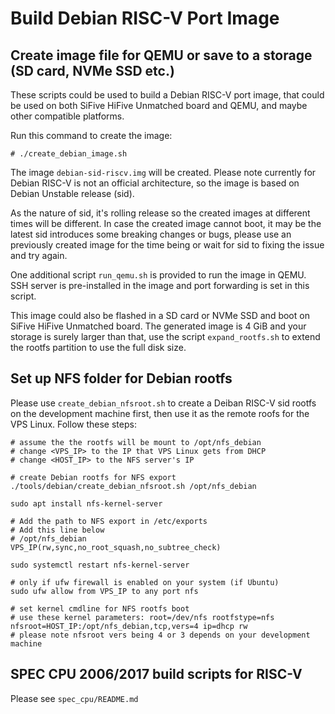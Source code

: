 # Build Debian RISC-V Port Image

## Create image file for QEMU or save to a storage (SD card, NVMe SSD etc.)

These scripts could be used to build a Debian RISC-V port image, that could be used on both SiFive HiFive Unmatched board and QEMU, and maybe other compatible platforms.

Run this command to create the image:

```
# ./create_debian_image.sh
```

The image `debian-sid-riscv.img` will be created. Please note currently for Debian RISC-V is not an official architecture, so the image is based on Debian Unstable release (sid).

As the nature of sid, it's rolling release so the created images at different times will be different. In case the created image cannot boot, it may be the latest sid introduces some breaking changes or bugs, please use an previously created image for the time being or wait for sid to fixing the issue and try again.

One additional script `run_qemu.sh` is provided to run the image in QEMU. SSH server is pre-installed in the image and port forwarding is set in this script.

This image could also be flashed in a SD card or NVMe SSD and boot on SiFive HiFive Unmatched board. The generated image is 4 GiB and your storage is surely larger than that, use the script `expand_rootfs.sh` to extend the rootfs partition to use the full disk size.

## Set up NFS folder for Debian rootfs

Please use `create_debian_nfsroot.sh` to create a Deiban RISC-V sid rootfs on the development machine first, then use it as the remote roofs for the VPS Linux. Follow these steps:

```
# assume the the rootfs will be mount to /opt/nfs_debian
# change <VPS_IP> to the IP that VPS Linux gets from DHCP
# change <HOST_IP> to the NFS server's IP

# create Debian rootfs for NFS export
./tools/debian/create_debian_nfsroot.sh /opt/nfs_debian

sudo apt install nfs-kernel-server

# Add the path to NFS export in /etc/exports
# Add this line below
# /opt/nfs_debian         VPS_IP(rw,sync,no_root_squash,no_subtree_check)

sudo systemctl restart nfs-kernel-server

# only if ufw firewall is enabled on your system (if Ubuntu)
sudo ufw allow from VPS_IP to any port nfs

# set kernel cmdline for NFS rootfs boot
# use these kernel parameters: root=/dev/nfs rootfstype=nfs nfsroot=HOST_IP:/opt/nfs_debian,tcp,vers=4 ip=dhcp rw
# please note nfsroot vers being 4 or 3 depends on your development machine
```

## SPEC CPU 2006/2017 build scripts for RISC-V

Please see `spec_cpu/README.md`

